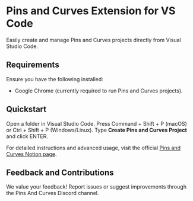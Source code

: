 # Pins and Curves Extension for VS Code
Easily create and manage Pins and Curves projects directly from Visual Studio Code.


## Requirements
Ensure you have the following installed:

- Google Chrome (currently required to run Pins and Curves projects).

## Quickstart
Open a folder in Visual Studio Code.
Press Command + Shift + P (macOS) or Ctrl + Shift + P (Windows/Linux).
Type **Create Pins and Curves Project** and click ENTER.

For detailed instructions and advanced usage, visit the official [Pins and Curves Notion page](https://pinsandcurves.notion.site/Get-Started-16b5fdbd72d380658317c2e96ba1caab).

## Feedback and Contributions
We value your feedback! Report issues or suggest improvements through the Pins And Curves Discord channel.